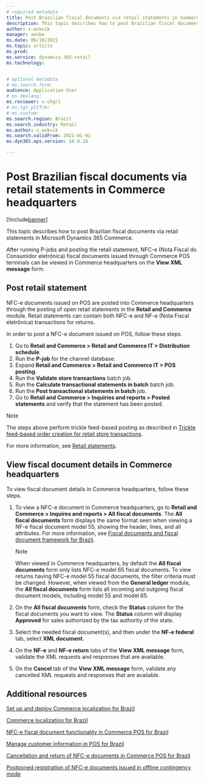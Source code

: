 ```yaml
---
# required metadata
title: Post Brazilian fiscal documents via retail statements in Commerce headquarters
description: This topic describes how to post Brazilian fiscal documents via retail statements in Microsoft Dynamics 365 Commerce.
author: v-ankvik
manager: annbe
ms.date: 06/10/2021
ms.topic: article
ms.prod: 
ms.service: dynamics-365-retail
ms.technology: 


# optional metadata
# ms.search.form:  
audience: Application User
# ms.devlang: 
ms.reviewer: v-chgri
# ms.tgt_pltfrm: 
# ms.custom: 
ms.search.region: Brazil
ms.search.industry: Retail
ms.author: v-ankvik
ms.search.validFrom: 2021-01-01
ms.dyn365.ops.version: 10.0.18

---
```


# Post Brazilian fiscal documents via retail statements in Commerce headquarters 

[!include[banner](../includes/banner.md)]

This topic describes how to post Brazilian fiscal documents via retail statements in Microsoft Dynamics 365 Commerce.

After running P-jobs and posting the retail statement, NFC-e (Nota Fiscal do Consumidor eletrônica) fiscal documents issued through Commerce POS terminals can be viewed in Commerce headquarters on the **View XML message** form. 

## Post retail statement

NFC-e documents issued on POS are posted into Commerce headquarters through the posting of open retail statements in the **Retail and Commerce** module. Retail statements can contain both NFC-e and NF-e (Nota Fiscal eletrônica) transactions for returns. 

In order to post a NFC-e document issued on POS, follow these steps. 

1. Go to **Retail and Commerce \> Retail and Commerce IT \> Distribution schedule**.
1. Run the **P-job** for the channel database.
1. Expand **Retail and Commerce \> Retail and Commerce IT \> POS posting**. 
1. Run the **Validate store transactions** batch job.
1. Run the **Calculate transactional statements in batch** batch job.
1. Run the **Post transactional statements in batch** job.
1. Go to **Retail and Commerce \> Inquiries and reports \> Posted statements** and verify that the statement has been posted.

> [!NOTE]
> The steps above perform trickle feed-based posting as described in [Trickle feed-based order creation for retail store transactions](../trickle-feed.md). 

For more information, see [Retail statements](../retail-statements.md). 

## View fiscal document details in Commerce headquarters

To view fiscal document details in Commerce headquarters, follow these steps. 
 
1. To view a NFC-e document in Commerce headquarters, go to **Retail and Commerce \> Inquires and reports \> All fiscal documents**. The **All fiscal documents** form displays the same format seen when viewing a NF-e fiscal document model 55, showing the header, lines, and all attributes. For more information, see [Fiscal documents and fiscal document framework for Brazil](../../finance/localizations/latam-bra-fiscal-documents-fiscal-document-framework.md). 

    > [!NOTE]
    > When viewed in Commerce headquarters, by default the **All fiscal documents** form only lists NFC-e model 65 fiscal documents. To view returns having NFC-e model 55 fiscal documents, the filter criteria must be changed. However, when viewed from the **General ledger** module, the **All fiscal documents** form lists all incoming and outgoing fiscal document models, including model 55 and model 65.
    
1. On the **All fiscal documents** form, check the **Status** column for the fiscal documents you want to view. The **Status** column will display **Approved** for sales authorized by the tax authority of the state.
1. Select the needed fiscal document(s), and then under the **NF-e federal** tab, select **XML document**.
1. On the **NF-e** and **NF-e return** tabs of the **View XML message** form, validate the XML requests and responses that are available.
1. On the **Cancel** tab of the **View XML message** form, validate any cancelled XML requests and responses that are available.

## Additional resources

[Set up and deploy Commerce localization for Brazil](latam-bra-deployment.md) 

[Commerce localization for Brazil](latam-bra-commerce-localization.md) 

[NFC-e fiscal document functionality in Commerce POS for Brazil](latam-bra-nfce.md)

[Manage customer information in POS for Brazil](latam-bra-customer-information.md)

[Cancellation and return of NFC-e documents in Commerce POS for Brazil](latam-bra-nfce-cancel-return.md)

[Postponed registration of NFC-e documents issued in offline contingency mode](latam-bra-nfce-contingency-mode.md)
